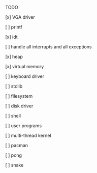 TODO 


[x] VGA driver

[ ] printf

[x] idt

[ ] handle all interrupts and all exceptions

[x] heap

[x] virtual memory

[ ] keyboard driver

[ ] stdlib

[ ] filesystem

[ ] disk driver

[ ] shell

[ ] user programs

[ ] multi-thread kernel

[ ] pacman

[ ] pong

[ ] snake

